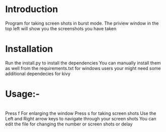 # Introduction
Program for taking screen shots in burst mode. The priview window in the top left will show you the screenshots you have taken

# Installation
Run the install.py to install the dependencies
You can manually install them as well from the requirements.txt
for windows users your might need some additional dependecies for kivy

# Usage:-
<br />Press f For enlarging the window
Press s for taking screen shots
Use the Left and Right arrow keys to navigate through your screen shots
You can edit the file for changing the number or screen shots or delay
